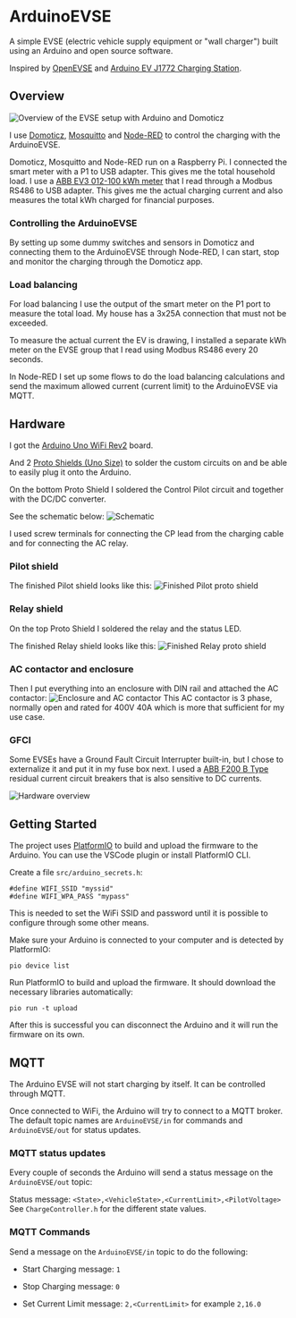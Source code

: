 # ArduinoEVSE

A simple EVSE (electric vehicle supply equipment or "wall charger") built using an Arduino and open source software.

Inspired by [OpenEVSE](https://github.com/OpenEVSE) and [Arduino EV J1772 Charging Station](https://www.instructables.com/Arduino-EV-J1772-Charging-Station/).

## Overview

![Overview of the EVSE setup with Arduino and Domoticz](docs/overview.png)

I use [Domoticz](https://github.com/domoticz/domoticz), [Mosquitto](https://github.com/eclipse/mosquitto) and [Node-RED](https://github.com/node-red/node-red) to control the charging with the ArduinoEVSE.

Domoticz, Mosquitto and Node-RED run on a Raspberry Pi. I connected the smart meter with a P1 to USB adapter. This gives me the total household load. I use a [ABB EV3 012-100 kWh meter](https://new.abb.com/products/2CMA290881R1000/ev3-012-100) that I read through a Modbus RS486 to USB adapter. This gives me the actual charging current and also measures the total kWh charged for financial purposes.

### Controlling the ArduinoEVSE

By setting up some dummy switches and sensors in Domoticz and connecting them to the ArduinoEVSE through Node-RED, I can start, stop and monitor the charging through the Domoticz app.


### Load balancing

For load balancing I use the output of the smart meter on the P1 port to measure the total load. My house has a 3x25A connection that must not be exceeded.

To measure the actual current the EV is drawing, I installed a separate kWh meter on the EVSE group that I read using Modbus RS486 every 20 seconds. 

In Node-RED I set up some flows to do the load balancing calculations and send the maximum allowed current (current limit) to the ArduinoEVSE via MQTT.


## Hardware
I got the [Arduino Uno WiFi Rev2](https://store.arduino.cc/products/arduino-uno-wifi-rev2) board.

And 2 [Proto Shields (Uno Size)](https://store.arduino.cc/collections/shields/products/proto-shield-rev3-uno-size) to solder the custom circuits on and be able to easily plug it onto the Arduino.

On the bottom Proto Shield I soldered the Control Pilot circuit and together with the DC/DC converter.

See the schematic below:
![Schematic](docs/schematic.png)

I used screw terminals for connecting the CP lead from the charging cable and for connecting the AC relay.

### Pilot shield

The finished Pilot shield looks like this:
![Finished Pilot proto shield](docs/proto_shield_pilot.jpg)

### Relay shield

On the top Proto Shield I soldered the relay and the status LED.

The finished Relay shield looks like this:
![Finished Relay proto shield](docs/proto_shield_relay.jpg)

### AC contactor and enclosure

Then I put everything into an enclosure with DIN rail and attached the AC  contactor:
![Enclosure and AC contactor](docs/result.jpg)
This AC contactor is 3 phase, normally open and rated for 400V 40A which is more that sufficient for my use case.

### GFCI

Some EVSEs have a Ground Fault Circuit Interrupter built-in, but I chose to externalize it and put it in my fuse box next. 
I used a [ABB F200 B Type](https://new.abb.com/low-voltage/products/system-pro-m/residual-current-devices/f200-b-type) residual current circuit breakers that is also sensitive to DC currents. 

![Hardware overview](docs/hardware_overview.png)

## Getting Started

The project uses [PlatformIO](https://platformio.org/) to build and upload the firmware to the Arduino. You can use the VSCode plugin or install PlatformIO CLI.

Create a file `src/arduino_secrets.h`:
```
#define WIFI_SSID "myssid"
#define WIFI_WPA_PASS "mypass"
```
This is needed to set the WiFi SSID and password until it is possible to configure through some other means.

Make sure your Arduino is connected to your computer and is detected by PlatformIO:
```
pio device list
```

Run PlatformIO to build and upload the firmware. It should download the necessary libraries automatically:
```
pio run -t upload
```

After this is successful you can disconnect the Arduino and it will run the firmware on its own.

## MQTT

The Arduino EVSE will not start charging by itself. It can be controlled through MQTT.

Once connected to WiFi, the Arduino will try to connect to a MQTT broker. The default topic names are `ArduinoEVSE/in` for commands and `ArduinoEVSE/out` for status updates.

### MQTT status updates

Every couple of seconds the Arduino will send a status message on the `ArduinoEVSE/out` topic:

Status message: `<State>,<VehicleState>,<CurrentLimit>,<PilotVoltage>`
See `ChargeController.h` for the different state values.

### MQTT Commands

Send a message on the `ArduinoEVSE/in` topic to do the following:

* Start Charging message: `1`

* Stop Charging message: `0`

* Set Current Limit message: `2,<CurrentLimit>` for example `2,16.0`
